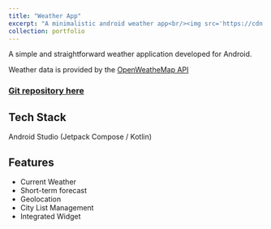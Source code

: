```yaml
---
title: "Weather App"
excerpt: "A minimalistic android weather app<br/><img src='https://cdn.futura-sciences.com/buildsv6/images/largeoriginal/9/f/b/9fb7262e38_50154418_3-dims.jpg' style='width:650px;'>"
collection: portfolio
---
```


A simple and straightforward weather application developed for Android.

Weather data is provided by the [OpenWeatheMap API](https://openweathermap.org/api)

### [Git repository here](https://github.com/FilipeDevs/weatherAppAndroid)

## Tech Stack

Android Studio (Jetpack Compose / Kotlin)

## Features

- Current Weather
- Short-term forecast
- Geolocation
- City List Management
- Integrated Widget
